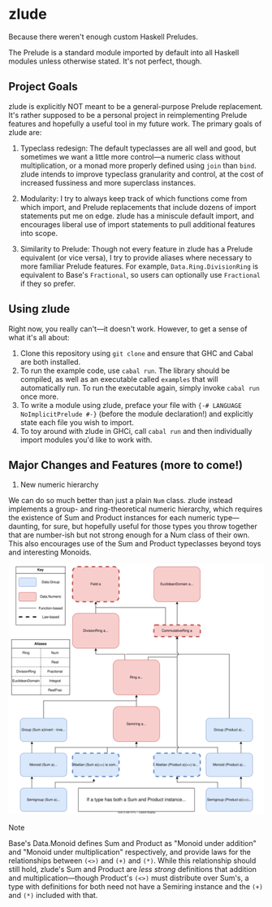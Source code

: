 # zlude

Because there weren't enough custom Haskell Preludes.

The Prelude is a standard module imported by default into all Haskell modules unless otherwise stated. It's not perfect, though.

## Project Goals

zlude is explicitly NOT meant to be a general-purpose Prelude replacement. It's rather supposed to be a personal project in reimplementing Prelude features and hopefully a useful tool in my future work. The primary goals of zlude are:

1. Typeclass redesign: The default typeclasses are all well and good, but sometimes we want a little more control—a numeric class without multiplication, or a monad more properly defined using `join` than `bind`. zlude intends to improve typeclass granularity and control, at the cost of increased fussiness and more superclass instances.

2. Modularity: I try to always keep track of which functions come from which import, and Prelude replacements that include dozens of import statements put me on edge. zlude has a miniscule default import, and encourages liberal use of import statements to pull additional features into scope.

3. Similarity to Prelude: Though not every feature in zlude has a Prelude equivalent (or vice versa), I try to provide aliases where necessary to more familiar Prelude features. For example, `Data.Ring.DivisionRing` is equivalent to Base's `Fractional`, so users can optionally use `Fractional` if they so prefer.

## Using zlude

Right now, you really can't—it doesn't work. However, to get a sense of what it's all about:

1. Clone this repository using `git clone` and ensure that GHC and Cabal are both installed.
2. To run the example code, use `cabal run`. The library should be compiled, as well as an executable called `examples` that will automatically run. To run the executable again, simply invoke `cabal run` once more.
3. To write a module using zlude, preface your file with `{-# LANGUAGE NoImplicitPrelude #-}` (before the module declaration!) and explicitly state each file you wish to import.
4. To toy around with zlude in GHCi, call `cabal run` and then individually import modules you'd like to work with.

## Major Changes and Features (more to come!)

1. New numeric hierarchy

We can do so much better than just a plain `Num` class. zlude instead implements a group- and ring-theoretical numeric hierarchy, which requires the existence of Sum and Product instances for each numeric type—daunting, for sure, but hopefully useful for those types you throw together that are number-ish but not strong enough for a Num class of their own. This also encourages use of the Sum and Product typeclasses beyond toys and interesting Monoids.

![The numeric hierarchy, which begins with double branches of Semigroup-Monoid-Group for both Sum and Product, combines at Semiring and Ring, and continues into DivisionRing, EuclideanDomain, and Field.](./docs/numeric_hierarchy.svg)

> [!NOTE]
> Base's Data.Monoid defines Sum and Product as "Monoid under addition" and "Monoid under multiplication" respectively, and provide laws for the relationships between `(<>)` and `(+)` and `(*)`. While this relationship should still hold, zlude's Sum and Product are *less strong* definitions that addition and multiplication—though Product's `(<>)` must distribute over Sum's, a type with definitions for both need not have a Semiring instance and the `(+)` and `(*)` included with that.
